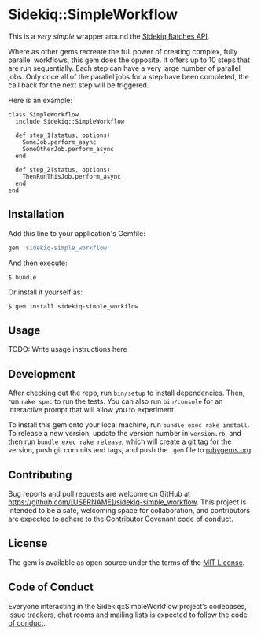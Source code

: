 # Sidekiq::SimpleWorkflow
This is a *very simple* wrapper around the [Sidekiq Batches API](https://github.com/mperham/sidekiq/wiki/Batches).

Where as other gems recreate the full power of creating complex, fully parallel workflows, this gem does the opposite.  It offers up to 10 steps that are run sequentially.  Each step can have a very large number of parallel jobs.  Only once all of the parallel jobs for a step have been completed, the call back for the next step will be triggered.

Here is an example:
```
class SimpleWorkflow
  include Sidekiq::SimpleWorkflow

  def step_1(status, options)
    SomeJob.perform_async
    SomeOtherJob.perform_async
  end

  def step_2(status, options)
    ThenRunThisJob.perform_async
  end
end
```

## Installation

Add this line to your application's Gemfile:

```ruby
gem 'sidekiq-simple_workflow'
```

And then execute:

    $ bundle

Or install it yourself as:

    $ gem install sidekiq-simple_workflow

## Usage

TODO: Write usage instructions here

## Development

After checking out the repo, run `bin/setup` to install dependencies. Then, run `rake spec` to run the tests. You can also run `bin/console` for an interactive prompt that will allow you to experiment.

To install this gem onto your local machine, run `bundle exec rake install`. To release a new version, update the version number in `version.rb`, and then run `bundle exec rake release`, which will create a git tag for the version, push git commits and tags, and push the `.gem` file to [rubygems.org](https://rubygems.org).

## Contributing

Bug reports and pull requests are welcome on GitHub at https://github.com/[USERNAME]/sidekiq-simple_workflow. This project is intended to be a safe, welcoming space for collaboration, and contributors are expected to adhere to the [Contributor Covenant](http://contributor-covenant.org) code of conduct.

## License

The gem is available as open source under the terms of the [MIT License](https://opensource.org/licenses/MIT).

## Code of Conduct

Everyone interacting in the Sidekiq::SimpleWorkflow project’s codebases, issue trackers, chat rooms and mailing lists is expected to follow the [code of conduct](https://github.com/[USERNAME]/sidekiq-simple_workflow/blob/master/CODE_OF_CONDUCT.md).
